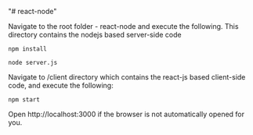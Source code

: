 "# react-node" 

Navigate to the root folder - react-node and execute the following.
This directory contains the nodejs based server-side code


`npm install`

`node server.js`
 

Navigate to /client directory which contains the react-js based client-side code, and execute the
 following:

`npm start`

Open http://localhost:3000 if the browser is not automatically opened for you.